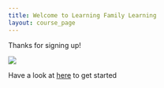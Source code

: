```yaml
---
title: Welcome to Learning Family Learning
layout: course_page
---
```


Thanks for signing up!

![]({{site.baseurl}}/img/signedup.gif)

Have a look at [here]({{site.baseurl}}/) to get started
